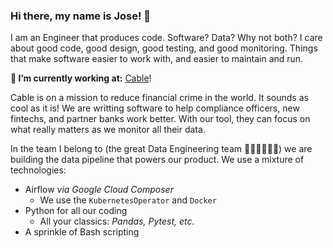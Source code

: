 ### Hi there, my name is Jose! 👋

I am an Engineer that produces code. Software? Data? Why not both? I care about good code, good design, good testing, and good monitoring. Things that make software easier to work with, and easier to maintain and run.

**🔭 I’m currently working at:** [Cable](https://cable.tech)!

Cable is on a mission to reduce financial crime in the world. It sounds as cool as it is! We are writting software to help compliance officers, new fintechs, and partner banks work better. With our tool, they can focus on what really matters as we monitor all their data.

In the team I belong to (the great Data Engineering team 👨🏻‍🔬👷🏽‍♀️) we are building the data pipeline that powers our product. We use a mixture of technologies:

* Airflow _via Google Cloud Composer_
  * We use the `KubernetesOperator` and `Docker`
* Python for all our coding
  * All your classics: _Pandas, Pytest, etc._
* A sprinkle of Bash scripting


<!--
**theholy7/theholy7** is a ✨ _special_ ✨ repository because its `README.md` (this file) appears on your GitHub profile.

Here are some ideas to get you started:

- 🔭 I’m currently working on ...
- 🌱 I’m currently learning ...
- 👯 I’m looking to collaborate on ...
- 🤔 I’m looking for help with ...
- 💬 Ask me about ...
- 📫 How to reach me: ...
- 😄 Pronouns: ...
- ⚡ Fun fact: ...
-->
